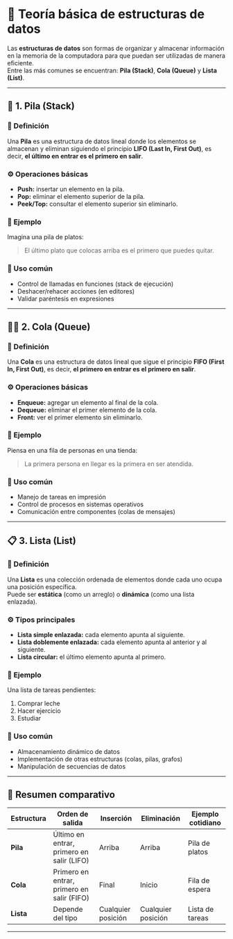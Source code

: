 # 💾 Teoría básica de estructuras de datos

Las **estructuras de datos** son formas de organizar y almacenar información en la memoria de la computadora para que puedan ser utilizadas de manera eficiente.  
Entre las más comunes se encuentran: **Pila (Stack)**, **Cola (Queue)** y **Lista (List)**.

---

## 🧱 1. Pila (Stack)

### 📖 Definición
Una **Pila** es una estructura de datos lineal donde los elementos se almacenan y eliminan siguiendo el principio **LIFO (Last In, First Out)**, es decir, **el último en entrar es el primero en salir**.

### ⚙️ Operaciones básicas
- **Push:** insertar un elemento en la pila.  
- **Pop:** eliminar el elemento superior de la pila.  
- **Peek/Top:** consultar el elemento superior sin eliminarlo.  

### 🧩 Ejemplo
Imagina una pila de platos:
> El último plato que colocas arriba es el primero que puedes quitar.

### 🧠 Uso común
- Control de llamadas en funciones (stack de ejecución)  
- Deshacer/rehacer acciones (en editores)  
- Validar paréntesis en expresiones  

---

## 🚶‍♂️ 2. Cola (Queue)

### 📖 Definición
Una **Cola** es una estructura de datos lineal que sigue el principio **FIFO (First In, First Out)**, es decir, **el primero en entrar es el primero en salir**.

### ⚙️ Operaciones básicas
- **Enqueue:** agregar un elemento al final de la cola.  
- **Dequeue:** eliminar el primer elemento de la cola.  
- **Front:** ver el primer elemento sin eliminarlo.  

### 🧩 Ejemplo
Piensa en una fila de personas en una tienda:
> La primera persona en llegar es la primera en ser atendida.

### 🧠 Uso común
- Manejo de tareas en impresión  
- Control de procesos en sistemas operativos  
- Comunicación entre componentes (colas de mensajes)  

---

## 📋 3. Lista (List)

### 📖 Definición
Una **Lista** es una colección ordenada de elementos donde cada uno ocupa una posición específica.  
Puede ser **estática** (como un arreglo) o **dinámica** (como una lista enlazada).

### ⚙️ Tipos principales
- **Lista simple enlazada:** cada elemento apunta al siguiente.  
- **Lista doblemente enlazada:** cada elemento apunta al anterior y al siguiente.  
- **Lista circular:** el último elemento apunta al primero.  

### 🧩 Ejemplo
Una lista de tareas pendientes:
1. Comprar leche  
2. Hacer ejercicio  
3. Estudiar  

### 🧠 Uso común
- Almacenamiento dinámico de datos  
- Implementación de otras estructuras (colas, pilas, grafos)  
- Manipulación de secuencias de datos  

---

## 🧮 Resumen comparativo

| Estructura | Orden de salida | Inserción | Eliminación | Ejemplo cotidiano |
|-------------|-----------------|------------|--------------|-------------------|
| **Pila** | Último en entrar, primero en salir (LIFO) | Arriba | Arriba | Pila de platos |
| **Cola** | Primero en entrar, primero en salir (FIFO) | Final | Inicio | Fila de espera |
| **Lista** | Depende del tipo | Cualquier posición | Cualquier posición | Lista de tareas |

---
